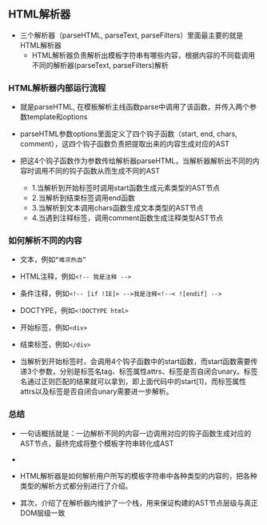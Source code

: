 ## HTML解析器

- 三个解析器（parseHTML, parseText, parseFilters）里面最主要的就是HTML解析器
  - HTML解析器负责解析出模板字符串有哪些内容，根据内容的不同载调用不同的解析器(parseText, parseFilters)解析


### HTML解析器内部运行流程
- 就是parseHTML, 在模板解析主线函数parse中调用了该函数，并传入两个参数template和options

- parseHTML参数options里面定义了四个钩子函数（start, end, chars, comment），这四个钩子函数负责把提取出来的内容生成对应的AST

- 把这4个钩子函数作为参数传给解析器parseHTML，当解析器解析出不同的内容时调用不同的钩子函数从而生成不同的AST
  - 1.当解析到开始标签时调用start函数生成元素类型的AST节点
  - 2.当解析到结束标签调用end函数
  - 3.当解析到文本调用chars函数生成文本类型的AST节点
  - 4.当遇到注释标签，调用comment函数生成注释类型AST节点


### 如何解析不同的内容
- 文本，例如```“难凉热血”```
- HTML注释，例如```<!-- 我是注释 -->```
- 条件注释，例如```<!-- [if !IE]> -->我是注释<!--< ![endif] -->```
- DOCTYPE，例如```<!DOCTYPE html>```
- 开始标签，例如```<div>```
- 结束标签，例如```</div>```

- 当解析到开始标签时，会调用4个钩子函数中的start函数，而start函数需要传递3个参数，分别是标签名tag、标签属性attrs、标签是否自闭合unary。标签名通过正则匹配的结果就可以拿到，即上面代码中的start[1]，而标签属性attrs以及标签是否自闭合unary需要进一步解析。



### 总结

- 一句话概括就是：一边解析不同的内容一边调用对应的钩子函数生成对应的AST节点，最终完成将整个模板字符串转化成AST
- 
- HTML解析器是如何解析用户所写的模板字符串中各种类型的内容的，把各种类型的解析方式都分别进行了介绍。

- 其次，介绍了在解析器内维护了一个栈，用来保证构建的AST节点层级与真正DOM层级一致